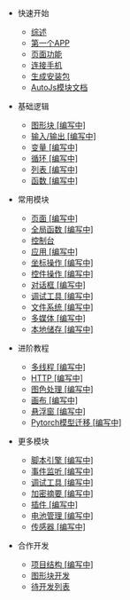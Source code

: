 
- 快速开始
  - [综述](/README.md)
  - [第一个APP](/start/FirstApp.md)
  - [页面功能](/start/PageIntroduce.md)
  - [连接手机](/start/Connect.md)
  - [生成安装包](/start/Build.md)
  - [AutoJs模块文档](/start/AutoJsDocsLink.md)
  
- 基础逻辑
  - [图形块 [编写中]](/javascript/Blocks.md)
  - [输入/输出 [编写中]](/javascript/IO.md)
  - [变量 [编写中]](/javascript/Variable.md)
  - [循环 [编写中]](/javascript/Loop.md)
  - [列表 [编写中]](/javascript/List.md)
  - [函数 [编写中]](/javascript/Function.md)

- 常用模块
  - [页面 [编写中]](/modules/UI.md)
  - [全局函数 [编写中]](/modules/Glolbals.md)
  - [控制台](/modules/Console.md)
  - [应用 [编写中]](/modules/App.md)
  - [坐标操作 [编写中]](/modules/Coordinates.md)
  - [控件操作 [编写中]](/modules/Widgets.md)
  - [对话框 [编写中]](/modules/Dialog.md)
  - [调试工具 [编写中]](/modules/Debug.md)
  - [文件系统 [编写中]](/modules/Files.md)
  - [多媒体 [编写中]](/modules/Media.md)
  - [本地储存 [编写中]](/modules/Storage.md)

- 进阶教程
  - [多线程 [编写中]](/advance/Threads.md)
  - [HTTP [编写中]](/advance/HTTP.md)
  - [图色处理 [编写中]](/advance/Images.md)
  - [画布 [编写中]](/advance/Canvas.md)
  - [悬浮窗 [编写中]](/more/Floaty.md)
  - [Pytorch模型迁移 [编写中]](/advance/Pytorch.md)
  
- 更多模块
  - [脚本引擎 [编写中]](/more/Engines.md)
  - [事件监听 [编写中]](/more/Events.md)
  - [调试工具 [编写中]](/more/Debug.md)
  - [加密摘要 [编写中]](/more/Crypto.md)
  - [插件 [编写中]](/more/Plugin.md)
  - [电池管理 [编写中]](/more/Power.md)
  - [传感器 [编写中]](/more/Sensor.md)

- 合作开发
  - [项目结构 [编写中]](/development/Structure.md)
  - [图形块开发](/development/DeveloporDocsc-Blocks.md)
  - [待开发列表](/development/NeedList-Blocks.md)

